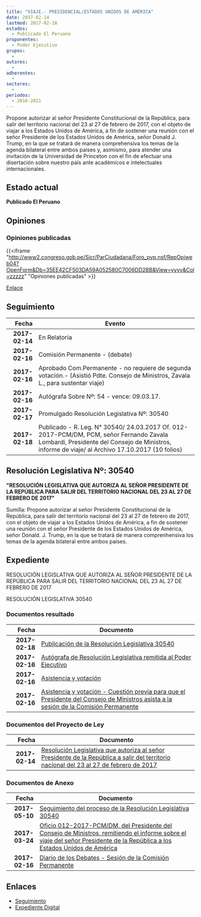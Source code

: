 ```yaml
---
title: "VIAJE.- PRESIDENCIAL/ESTADOS UNIDOS DE AMÉRICA"
date: 2017-02-14
lastmod: 2017-02-18
estados: 
  - Publicado El Peruano
proponentes: 
  - Poder Ejecutivo
grupos: 
  - 
autores: 
  - 
adherentes: 
  - 
sectores: 
  - 
periodos: 
  - 2016-2021
---
```


Propone autorizar al señor Presidente Constitucional de la República, para salir del territorio nacional del 23 al 27 de febrero de 2017, con el objeto de viajar a los Estados Unidos de América, a fin de sostener una reunión con el señor Presidente de los Estados Unidos de América, señor Donald J. Trump, en la que se tratará de manera comprehensiva los temas de la agenda bilateral entre ambos paises y, asimismo, para atender una invitación de la Universidad de Princeton con el fin de efectuar una disertación sobre nuestro país ante académicos e intelectuales internacionales.


## Estado actual

**Publicado El Peruano**

## Opiniones

### Opiniones publicadas

{{<iframe "http://www2.congreso.gob.pe/Sicr/ParCiudadana/Foro_pvp.nsf/RepOpiweb04?OpenForm&Db=35EE42CF503DA59A052580C7006DD2BB&View=yyyy&Col=zzzzz" "Opiniones publicadas" >}}

[Enlace](http://www2.congreso.gob.pe/Sicr/ParCiudadana/Foro_pvp.nsf/RepOpiweb04?OpenForm&Db=35EE42CF503DA59A052580C7006DD2BB&View=yyyy&Col=zzzzz)

## Seguimiento

| Fecha | Evento |
|------:|--------|
| **2017-02-14** | En Relatoría|
| **2017-02-16** | Comisión Permanente - (debate)|
| **2017-02-16** | Aprobado Com.Permanente - no requiere de segunda votación.- (Asistió Pdte. Consejo de Ministros, Zavala L., para sustentar viaje)|
| **2017-02-16** | Autógrafa Sobre Nº: 54 - vence: 09.03.17.|
| **2017-02-17** | Promulgado Resolución Legislativa Nº: 30540|
| **2017-02-18** | Publicado - R. Leg. N° 30540/ 24.03.2017 Of. 012-2017-PCM/DM, PCM, señor Fernando Zavala Lombardi, Presidente del Consejo de Ministros, informe de viaje/ al Archivo 17.10.2017 (10 folios)|

## Resolución Legislativa Nº: 30540

**"RESOLUCIÓN LEGISLATIVA QUE AUTORIZA AL SEÑOR PRESIDENTE DE LA REPÚBLICA PARA SALIR DEL TERRITORIO NACIONAL DEL 23 AL 27 DE FEBRERO DE 2017"**

Sumilla: Propone autorizar al señor Presidente Constitucional de la República, para salir del territorio nacional del 23 al 27 de febrero de 2017, con el objeto de viajar a los Estados Unidos de América, a fin de sostener una reunión con el señor Presidente de los Estados Unidos de América, señor Donald. J. Trump, en la que se tratará de manera comprenhensiva los temas de la agenda bilateral entre ambos países.


## Expediente

RESOLUCIÓN LEGISLATIVA QUE AUTORIZA AL SEÑOR PRESIDENTE DE LA REPÚBLICA PARA SALIR DEL TERRITORIO NACIONAL DEL 23 AL 27 DE FEBRERO DE 2017

RESOLUCIÓN LEGISLATIVA 30540


### Documentos resultado

| Fecha | Documento |
|------:|--------|
| **2017-02-18** | [Publicación de la Resolución Legislativa 30540](http://www.leyes.congreso.gob.pe/Documentos/2016_2021/ADLP/Normas_Legales/30540-RLG.pdf) |
| **2017-02-16** | [Autógrafa de Resolución Legislativa remitida al Poder Ejecutivo](http://www.leyes.congreso.gob.pe/Documentos/2016_2021/Autografas/Resolucion_Legislativa_del_Congreso/AU0096220170216.pdf) |
| **2017-02-16** | [Asistencia y votación](http://www.leyes.congreso.gob.pe/Documentos/2016_2021/Asistencia_y_Votacion/Proyectos_de_Ley/AVCP0096220170216.pdf) |
| **2017-02-16** | [Asistencia y votación - Cuestión previa para que el Presidente del Consejo de Ministros asista a la sesión de la Comisión Permanente](http://www.leyes.congreso.gob.pe/Documentos/2016_2021/Asistencia_y_Votacion/Proyectos_de_Ley/AVCP0096220170216..pdf) |

### Documentos del Proyecto de Ley

| Fecha | Documento |
|------:|--------|
| **2017-02-14** | [Resolución Legislativa que autoriza al señor Presidente de la República a salir del territorio nacional del 23 al 27 de febrero de 2017](http://www.leyes.congreso.gob.pe/Documentos/2016_2021/Proyectos_de_Ley_y_de_Resoluciones_Legislativas/PL0095520170214.pdf) |

### Documentos de Anexo

| Fecha | Documento |
|------:|--------|
| **2017-05-10** | [Seguimiento del proceso de la Resolución Legislativa 30540](http://www.leyes.congreso.gob.pe/Documentos/2016_2021/Seguimiento_de_Proyectos_de_Ley/00962PL20170510.pdf) |
| **2017-03-24** | [Oficio 012-2017-PCM/DM, del Presidente del Consejo de Ministros, remitiendo el informe sobre el viaje del señor Presidente de la República a los Estados Unidos de América](http://www.leyes.congreso.gob.pe/Documentos/2016_2021/Oficios/Poder_Ejecutivo/OFICIO-012-2017-PCM-DM..pdf) |
| **2017-02-16** | [Diario de los Debates - Sesión de la Comisión Permanente](http://www2.congreso.gob.pe/Sicr/DiarioDebates/Publicad.nsf/SesionesPleno/05256D6E0073DFE9052580C90070FF4F/$FILE/PER-2016-9.pdf) |

## Enlaces 

- [Seguimiento](http://www2.congreso.gob.pe/Sicr/TraDocEstProc/CLProLey2016.nsf/f7fff46988ca05b1052578e100829cc7/1a2e225e29d58652052580c7006da54c?OpenDocument)
- [Expediente Digital](http://www2.congreso.gob.pehttp://www2.congreso.gob.pe/Sicr/TraDocEstProc/CLProLey2016.nsf/f7fff46988ca05b1052578e100829cc7/1a2e225e29d58652052580c7006da54c?OpenDocument&Click=05257FB7005EB655.eb71d0cf91d8294e05256cdf006b5706/$Body/0.1C6C)
